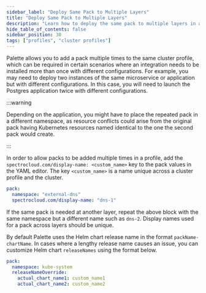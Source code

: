 ```yaml
---
sidebar_label: "Deploy Same Pack to Multiple Layers"
title: "Deploy Same Pack to Multiple Layers"
description: "Learn how to deploy the same pack to multiple layers in a Palette cluster profile."
hide_table_of_contents: false
sidebar_position: 30
tags: ["profiles", "cluster profiles"]
---
```


Palette allows you to add a pack multiple times to the same cluster profile, which can be required in certain scenarios
where an integration needs to be installed more than once with different configurations. For example, you may need to
deploy two instances of the same microservice or application but with different configurations. In this case, you will
need to launch the Postgres application twice with different configurations.

:::warning

Depending on the application, you might have to place the repeated pack in a different namespace, as resource conflicts
could arise from the original pack having Kubernetes resources named identical to the one the second pack would create.

:::

In order to allow packs to be added multiple times in a profile, add the `spectrocloud.com/display-name: <custom_name>`
key to the pack values in the YAML editor. The key `<custom_name>` is a name unique across a cluster profile and the
cluster.

```yaml hideClipboard
pack:
  namespace: "external-dns"
  spectrocloud.com/display-name: "dns-1"
```

If the same pack is needed at another layer, repeat the above block with the same namespace but a different name such as
`dns-2`. Display names used for a pack across layers should be unique.

By default Palette uses the Helm chart release name in the format `packName-chartName`. In cases where a lengthy release
name causes an issue, you can customize Helm chart `releaseNames` using the format below.

```yaml hideClipboard
pack:
  namespace: kube-system
  releaseNameOverride:
    actual_chart_name1: custom_name1
    actual_chart_name2: custom_name2
```
